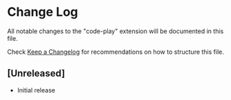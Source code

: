 # Change Log

All notable changes to the "code-play" extension will be documented in this file.

Check [Keep a Changelog](http://keepachangelog.com/) for recommendations on how to structure this file.

## [Unreleased]

- Initial release